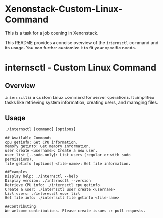 # Xenonstack-Custom-Linux-Command
This is a task for a job opening in Xenonstack.

This README provides a concise overview of the `internsctl` command and its usage. You can further customize it to fit your specific needs.

# internsctl - Custom Linux Command

## Overview
`internsctl` is a custom Linux command for server operations. It simplifies tasks like retrieving system information, creating users, and managing files.

## Usage
```shell
./internsctl [command] [options]

## Available Commands
cpu getinfo: Get CPU information.
memory getinfo: Get memory information.
user create <username>: Create a new user.
user list [--sudo-only]: List users (regular or with sudo permissions).
file getinfo [options] <file-name>: Get file information.

##Examples
Display help: ./internsctl --help
Display version: ./internsctl --version
Retrieve CPU info: ./internsctl cpu getinfo
Create a user: ./internsctl user create <username>
List users: ./internsctl user list
Get file info: ./internsctl file getinfo <file-name>

##Contributing
We welcome contributions. Please create issues or pull requests.
